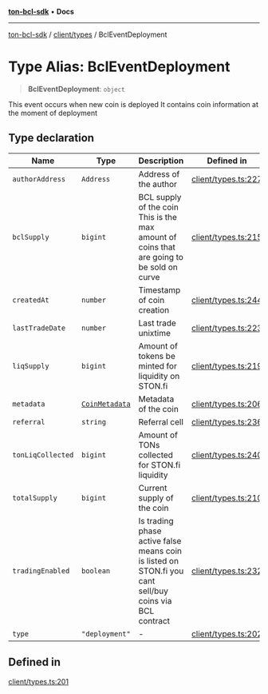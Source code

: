 [**ton-bcl-sdk**](../../../README.md) • **Docs**

***

[ton-bcl-sdk](../../../README.md) / [client/types](../README.md) / BclEventDeployment

# Type Alias: BclEventDeployment

> **BclEventDeployment**: `object`

This event occurs when new coin is deployed
It contains coin information at the moment of deployment

## Type declaration

| Name | Type | Description | Defined in |
| ------ | ------ | ------ | ------ |
| `authorAddress` | `Address` | Address of the author | [client/types.ts:227](https://github.com/ton-fun-tech/ton-bcl-sdk/blob/7a6b80908ebab30efbdc8b1f59fd42fa681bf4aa/src/client/types.ts#L227) |
| `bclSupply` | `bigint` | BCL supply of the coin This is the max amount of coins that are going to be sold on curve | [client/types.ts:215](https://github.com/ton-fun-tech/ton-bcl-sdk/blob/7a6b80908ebab30efbdc8b1f59fd42fa681bf4aa/src/client/types.ts#L215) |
| `createdAt` | `number` | Timestamp of coin creation | [client/types.ts:244](https://github.com/ton-fun-tech/ton-bcl-sdk/blob/7a6b80908ebab30efbdc8b1f59fd42fa681bf4aa/src/client/types.ts#L244) |
| `lastTradeDate` | `number` | Last trade unixtime | [client/types.ts:223](https://github.com/ton-fun-tech/ton-bcl-sdk/blob/7a6b80908ebab30efbdc8b1f59fd42fa681bf4aa/src/client/types.ts#L223) |
| `liqSupply` | `bigint` | Amount of tokens be minted for liquidity on STON.fi | [client/types.ts:219](https://github.com/ton-fun-tech/ton-bcl-sdk/blob/7a6b80908ebab30efbdc8b1f59fd42fa681bf4aa/src/client/types.ts#L219) |
| `metadata` | [`CoinMetadata`](CoinMetadata.md) | Metadata of the coin | [client/types.ts:206](https://github.com/ton-fun-tech/ton-bcl-sdk/blob/7a6b80908ebab30efbdc8b1f59fd42fa681bf4aa/src/client/types.ts#L206) |
| `referral` | `string` | Referral cell | [client/types.ts:236](https://github.com/ton-fun-tech/ton-bcl-sdk/blob/7a6b80908ebab30efbdc8b1f59fd42fa681bf4aa/src/client/types.ts#L236) |
| `tonLiqCollected` | `bigint` | Amount of TONs collected for STON.fi liquidity | [client/types.ts:240](https://github.com/ton-fun-tech/ton-bcl-sdk/blob/7a6b80908ebab30efbdc8b1f59fd42fa681bf4aa/src/client/types.ts#L240) |
| `totalSupply` | `bigint` | Current supply of the coin | [client/types.ts:210](https://github.com/ton-fun-tech/ton-bcl-sdk/blob/7a6b80908ebab30efbdc8b1f59fd42fa681bf4aa/src/client/types.ts#L210) |
| `tradingEnabled` | `boolean` | Is trading phase active false means coin is listed on STON.fi you cant sell/buy coins via BCL contract | [client/types.ts:232](https://github.com/ton-fun-tech/ton-bcl-sdk/blob/7a6b80908ebab30efbdc8b1f59fd42fa681bf4aa/src/client/types.ts#L232) |
| `type` | `"deployment"` | - | [client/types.ts:202](https://github.com/ton-fun-tech/ton-bcl-sdk/blob/7a6b80908ebab30efbdc8b1f59fd42fa681bf4aa/src/client/types.ts#L202) |

## Defined in

[client/types.ts:201](https://github.com/ton-fun-tech/ton-bcl-sdk/blob/7a6b80908ebab30efbdc8b1f59fd42fa681bf4aa/src/client/types.ts#L201)
